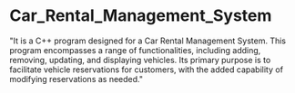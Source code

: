 # Car_Rental_Management_System
"It is a C++ program designed for a Car Rental Management System. This program encompasses a range of functionalities, including adding, removing, updating, and displaying vehicles. Its primary purpose is to facilitate vehicle reservations for customers, with the added capability of modifying reservations as needed."
